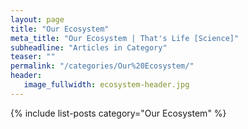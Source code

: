 ```yaml
---
layout: page
title: "Our Ecosystem"
meta_title: "Our Ecosystem | That's Life [Science]"
subheadline: "Articles in Category"
teaser: ""
permalink: "/categories/Our%20Ecosystem/"
header:
   image_fullwidth: ecosystem-header.jpg
---
```

{% include list-posts category="Our Ecosystem" %}

